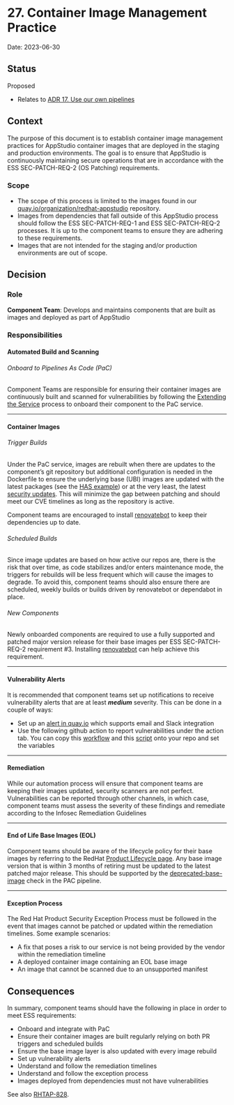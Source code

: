# 27. Container Image Management Practice

Date: 2023-06-30

## Status

Proposed

* Relates to [ADR 17. Use our own pipelines](0017-use-our-pipelines.md)

## Context

The purpose of this document is to establish container image management practices for AppStudio container images that are deployed in the staging and production environments.  The goal is to ensure that AppStudio is continuously maintaining secure operations that are in accordance with the ESS SEC-PATCH-REQ-2 (OS Patching) requirements.

### Scope
* The scope of this process is limited to the images found in our [quay.io/organization/redhat-appstudio](https://quay.io/organization/redhat-appstudio) repository.
* Images from dependencies that fall outside of this AppStudio process should follow the ESS SEC-PATCH-REQ-1 and ESS SEC-PATCH-REQ-2 processes.  It is up to the component teams to ensure they are adhering to these requirements.
* Images that are not intended for the staging and/or production environments are out of scope.


## Decision

### Role

**Component Team**: Develops and maintains components that are built as images and deployed as part of AppStudio


### Responsibilities

#### Automated Build and Scanning
###### Onboard to Pipelines As Code (PaC)

Component Teams are responsible for ensuring their container images are continuously built and scanned for vulnerabilities by following the
[Extending the Service](https://redhat-appstudio.github.io/infra-deployments/docs/deployment/extending-the-service.html) process to onboard their component to the PaC service.

***
#### Container Images <br>

###### Trigger Builds
Under the PaC service, images are rebuilt when there are updates to the component’s git repository but additional configuration is needed in the Dockerfile to ensure the underlying base (UBI) images are updated with the latest packages (see the [HAS example](https://github.com/redhat-appstudio/application-service/blob/main/Dockerfile#L24])) or at the very least, the latest [security updates](https://developers.redhat.com/articles/2021/11/11/best-practices-building-images-pass-red-hat-container-certification#best_practice__5__include_the_latest_security_updates_in_your_image).   This will minimize the gap between patching and should meet our CVE timelines as long as the repository is active.

Component teams are encouraged to install [renovatebot](https://github.com/renovatebot/renovate) to keep their dependencies up to date.

###### Scheduled Builds

Since image updates are based on how active our repos are, there is the risk that over time, as code stabilizes and/or enters maintenance mode, the triggers for rebuilds will be less frequent which will cause the images to degrade.  To avoid this, component teams should also ensure there are scheduled, weekly builds or builds driven by renovatebot or dependabot in place.


###### New Components
Newly onboarded components are required to use a fully supported and patched major version release for their base images per ESS SEC-PATCH-REQ-2 requirement #3.  Installing [renovatebot](https://github.com/renovatebot/renovate) can
help achieve this requirement.

***

#### Vulnerability Alerts

It is recommended that component teams set up notifications to receive vulnerability alerts that are at least **_medium_** severity.  This can be done in a couple of ways:

* Set up an [alert in quay.io](https://docs.quay.io/guides/notifications.html) which supports email and Slack integration
* Use the following github action to report vulnerabilities under the action tab.
You can copy this [workflow](https://github.com/openshift-pipelines/pipeline-service/blob/main/.github/workflows/periodic-scanner-quay.yaml) and this [script](https://github.com/openshift-pipelines/pipeline-service/blob/main/ci/images/vulnerability-scan/scan.sh) onto your repo and set the variables

***

#### Remediation

While our automation process will ensure that component teams are keeping their images updated, security scanners are not perfect.  Vulnerabilities can be reported through other channels, in which case, component teams must assess the severity of these findings and remediate according to the Infosec Remediation Guidelines

***

#### End of Life Base Images (EOL)

Component teams should be aware of the lifecycle policy for their base images by referring to the RedHat [Product Lifecycle page](https://access.redhat.com/product-life-cycles/update_policies).   Any base image version that is within 3 months of retiring must be updated to the latest patched major release. This should be supported by the [deprecated-base-image](https://github.com/redhat-appstudio/build-definitions/blob/main/task/deprecated-image-check/0.2/deprecated-image-check.yaml#L11-L12) check in the PAC pipeline.

***
#### Exception Process

The Red Hat Product Security Exception Process must be followed in the event that images cannot be patched or updated within the remediation timelines.  Some example scenarios:

* A fix that poses a risk to our service is not being provided by the vendor within the remediation timeline
* A deployed container image containing an EOL base image
* An image that cannot be scanned due to an unsupported manifest


## Consequences

In summary, component teams should have the following in place in order to meet ESS requirements:

* Onboard and integrate with PaC
* Ensure their container images are built regularly relying on both PR triggers and scheduled builds
* Ensure the base image layer is also updated with every image rebuild
* Set up vulnerability alerts
* Understand and follow the remediation timelines
* Understand and follow the exception process
* Images deployed from dependencies must not have vulnerabilities

See also [RHTAP-828](https://issues.redhat.com/browse/RHTAP-828).

